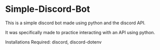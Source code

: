 # Simple-Discord-Bot
This is a simple discord bot made using python and the discord API. 

It was specifically made to practice interacting with an API using python.

Installations Required: 
discord, discord-dotenv
